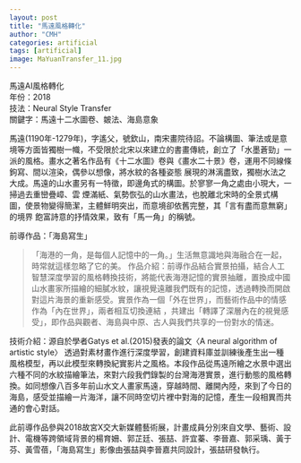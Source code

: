 ```yaml
---
layout: post
title: "馬遠風格轉化"
author: "CMH"
categories: artificial
tags: [artificial]
image: MaYuanTransfer_11.jpg
---
```


馬遠AI風格轉化  
年份：2018  
技法：Neural Style Transfer  
關鍵字：馬遠十二水圖卷、皴法、海島意象

馬遠(1190年-1279年)，字遙父，號欽山，南宋畫院待詔。不論構圖、筆法或是意境等方面皆獨樹一幟，不受限於北宋以來建立的書畫傳統，創立了「水墨蒼勁」一派的風格。畫水之著名作品有《十二水圖》卷與《畫水二十景》卷，運用不同線條鉤寫、間以渲染，偶參以想像，將水紋的各種姿態 展現的淋漓盡致，獨樹水法之大成。馬遠的山水畫另有一特徵，即邊角式的構圖。於寥寥一角之處由小現大，一掃過去重巒疊嶂、雲 煙滿紙、氣勢恢弘的山水畫法，也脫離北宋時的全景式構圖，使景物變得簡潔，主體鮮明突出，而意境卻依舊完整，其「言有盡而意無窮」的境界 飽富詩意的抒情效果，致有「馬一角」的稱號。

前導作品：「海島寫生」
> 「海港的一角，是每個人記憶中的一角。」生活無意識地與海融合在一起，時常就這樣忽略了它的美。
作品介紹：前導作品結合實景拍攝，結合人工智慧深度學習的風格轉換技術，將能代表海港記憶的實景抽離，置換成中國山水畫家所描繪的細膩水紋，讓視覺遠離我們既有的記憶，透過轉換而開啟對這片海景的重新感受。實景作為一個「外在世界」，而藝術作品中的情感作為「內在世界」，兩者相互切換連結 ，共建出「轉譯了深層內在的視覺感受」，即作品與觀者、海島與中原、古人與我們共享的一份對水的情迷。

技術介紹：源自於學者Gatys et al.(2015)發表的論文〈A neural algorithm of artistic style〉 透過對素材畫作進行深度學習，創建資料庫並訓練後產生出一種風格模型，再以此模型來轉換紀實影片之風格。本段作品從馬遠所繪之水景中選出六種不同的水紋描繪筆法，來對六段我們錄製的台灣海港實景，進行動態的風格轉換。如同想像八百多年前山水文人畫家馬遠，穿越時間、離開內陸，來到了今日的海島，感受並描繪一片海洋，讓不同時空切片裡中對海的記憶，產生一段相異而共通的會心對話。

此前導作品參與2018故宮X交大新媒體藝術展，計畫成員分別來自文學、藝術、設計、電機等跨領域背景的楊育姍、郭芷廷、張喆、許宜蓁、李晉嘉、郭采瑀、黃于芬、黃雪蓓，「海島寫生」影像由張喆與李晉嘉共同設計，張喆研發執行。



